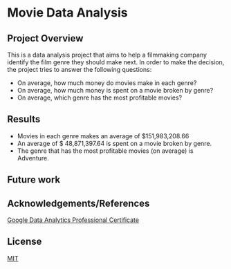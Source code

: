 # Movie Data Analysis

## Project Overview
This is a data analysis project that aims to help a filmmaking company identify the film genre they should make next. In order to make the decision, the project tries to answer the following questions:
- On average, how much money do movies make in each genre?
- On average, how much money is spent on a movie broken by genre?
- On average, which genre has the most profitable movies?

## Results
- Movies in each genre makes an average of $151,983,208.66
- An average of $ 48,871,397.64 is spent on a movie broken by genre.
- The genre that has the most profitable movies (on average) is Adventure.


## Future work

## Acknowledgements/References
[Google Data Analytics Professional Certificate](https://www.coursera.org/learn/analyze-data/quiz/vuioG/hands-on-activity-explore-movie-data-with-pivot-tables/attempt)

## License
[MIT](https://opensource.org/license/mit)

